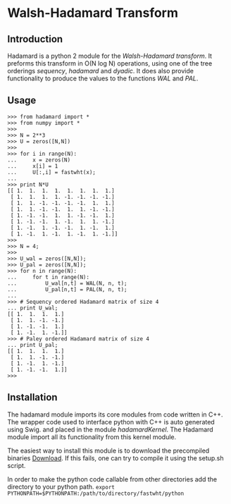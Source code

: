 # Walsh-Hadamard Transform

## Introduction

Hadamard is a python 2 module for the *Walsh-Hadamard transform*. It preforms
this transform in O(N log N) operations, using one of the tree orderings
*sequency*, *hadamard* and *dyadic*. It does also provide functionality to 
produce the values to the functions *WAL* and *PAL*.   


## Usage

```
>>> from hadamard import *
>>> from numpy import *
>>> 
>>> N = 2**3
>>> U = zeros([N,N])
>>> 
>>> for i in range(N):
...     x = zeros(N) 
...     x[i] = 1
...     U[:,i] = fastwht(x);
... 
>>> print N*U
[[ 1.  1.  1.  1.  1.  1.  1.  1.]
 [ 1.  1.  1.  1. -1. -1. -1. -1.]
 [ 1.  1. -1. -1. -1. -1.  1.  1.]
 [ 1.  1. -1. -1.  1.  1. -1. -1.]
 [ 1. -1. -1.  1.  1. -1. -1.  1.]
 [ 1. -1. -1.  1. -1.  1.  1. -1.]
 [ 1. -1.  1. -1. -1.  1. -1.  1.]
 [ 1. -1.  1. -1.  1. -1.  1. -1.]]
>>>
>>> N = 4;
>>> 
>>> U_wal = zeros([N,N]);
>>> U_pal = zeros([N,N]);
>>> for n in range(N):
...     for t in range(N):
...         U_wal[n,t] = WAL(N, n, t);
...         U_pal[n,t] = PAL(N, n, t);
... 
>>> # Sequency ordered Hadamard matrix of size 4
... print U_wal;
[[ 1.  1.  1.  1.]
 [ 1.  1. -1. -1.]
 [ 1. -1. -1.  1.]
 [ 1. -1.  1. -1.]]
>>> # Paley ordered Hadamard matrix of size 4
... print U_pal;
[[ 1.  1.  1.  1.]
 [ 1.  1. -1. -1.]
 [ 1. -1.  1. -1.]
 [ 1. -1. -1.  1.]]
>>> 
```

## Installation

The hadamard module imports its core modules from code written in C++. The 
wrapper code used to interface python with C++ is auto generated using Swig. 
and placed in the module *hadamardKernel*. The Hadamard module import all its 
functionality from this kernel module. 

The easiest way to install this module is to download the precompiled binaries [Download](http://folk.uio.no/vegarant/fastwht_matlab.zip). If this fails, one 
can try to compile it using the setup.sh script. 

In order to make the python code callable from other directories add the
directory to your python path.
```export PYTHONPATH=$PYTHONPATH:/path/to/directory/fastwht/python```



